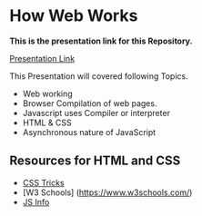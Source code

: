 # How Web Works

**This is the presentation link for this Repository.**

[Presentation Link](https://docs.google.com/presentation/d/1iucLTj30HuR_qFxuG3ffmO2EkJQdfW4dNJnAIkQM0iM/edit#slide=id.gda6736be0d_4_44)

This Presentation will covered following Topics.

- Web working
- Browser Compilation of web pages.
- Javascript uses Compiler or interpreter
- HTML & CSS
- Asynchronous nature of JavaScript

## Resources for HTML and CSS

- [CSS Tricks](https://css-tricks.com/)
- [W3 Schools] (https://www.w3schools.com/)
- [JS Info](https://javascript.info/)
